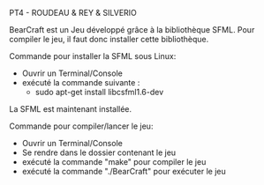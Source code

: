 PT4 - ROUDEAU & REY & SILVERIO

BearCraft est un Jeu développé grâce à la bibliothèque SFML.
Pour compiler le jeu, il faut donc installer cette bibliothèque.

Commande pour installer la SFML sous Linux:
  - Ouvrir un Terminal/Console
  - exécuté la commande suivante :
      - sudo apt-get install libcsfml1.6-dev


La SFML est maintenant installée.


Commande pour compiler/lancer le jeu:
  - Ouvrir un Terminal/Console
  - Se rendre dans le dossier contenant le jeu
  - exécuté la commande "make" pour compiler le jeu
  - exécuté la commande "./BearCraft" pour exécuter le jeu
